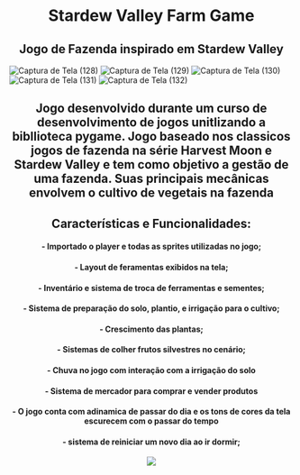 
<h1 align="center"> Stardew Valley Farm Game </h1>

<h2 align="center"> Jogo de Fazenda inspirado em Stardew Valley </h2>


![Captura de Tela (128)](https://user-images.githubusercontent.com/103837121/194034669-93fc5439-36c5-40c7-9d67-7ea21f2fcf57.png)
![Captura de Tela (129)](https://user-images.githubusercontent.com/103837121/194034671-eb492045-cbce-4789-acf0-7237163e681b.png)
![Captura de Tela (130)](https://user-images.githubusercontent.com/103837121/194034673-522ce94d-bb1d-45cf-b0ae-713887501e41.png)
![Captura de Tela (131)](https://user-images.githubusercontent.com/103837121/194034676-a072657a-c093-499a-939f-d7c243602438.png)
![Captura de Tela (132)](https://user-images.githubusercontent.com/103837121/194034678-80a2e5fb-9252-4320-9bb8-d0aa6e93cba4.png)

<h2 align="center"> Jogo desenvolvido durante um curso de desenvolvimento de jogos unitlizando a bibllioteca pygame.
Jogo baseado nos classicos jogos de fazenda na série Harvest Moon e Stardew Valley e tem como objetivo a gestão de uma fazenda.
Suas principais mecânicas envolvem o cultivo de vegetais na fazenda</h2>

<h2 align="center"> Características e Funcionalidades: </h2>

<h4 align="center"> - Importado o player e todas as sprites utilizadas no jogo;</h4>
<h4 align="center"> - Layout de feramentas exibidos na tela; </h4>
<h4 align="center"> - Inventário e sistema de troca de ferramentas e sementes; </h4>
<h4 align="center"> - Sistema de preparação do solo, plantio, e irrigação para o cultivo; </h4>
<h4 align="center"> - Crescimento das plantas; </h4>
<h4 align="center"> - Sistemas de colher frutos silvestres no cenário; </h4>
<h4 align="center"> - Chuva no jogo com interação com a irrigação do solo </h4>
<h4 align="center"> - Sistema de mercador para comprar e vender produtos </h4>
<h4 align="center"> - O jogo conta com adinamica de passar do dia e os tons de cores da tela escurecem com o passar do tempo </h4>
<h4 align="center"> - sistema de reiniciar um novo dia ao ir dormir; </h4>

<p align="center">
<img src="http://img.shields.io/static/v1?label=STATUS&message=EM%20DESENVOLVIMENTO&color=GREEN&style=for-the-badge"/>
</p>
